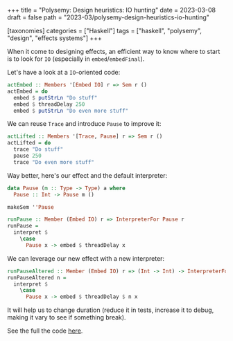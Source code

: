 +++
title = "Polysemy: Design heuristics: IO hunting"
date = 2023-03-08
draft = false
path = "2023-03/polysemy-design-heuristics-io-hunting"

[taxonomies]
categories = ["Haskell"]
tags = ["haskell", "polysemy", "design", "effects systems"]
+++

When it come to designing effects, an efficient way to know where to start is to look for `IO` (especially in `embed`/`embedFinal`).

Let's have a look at a `IO`-oriented code:

```haskell
actEmbed :: Members '[Embed IO] r => Sem r ()
actEmbed = do
  embed $ putStrLn "Do stuff"
  embed $ threadDelay 250
  embed $ putStrLn "Do even more stuff"
```

We can reuse `Trace` and introduce `Pause` to improve it:

```haskell
actLifted :: Members '[Trace, Pause] r => Sem r ()
actLifted = do
  trace "Do stuff"
  pause 250
  trace "Do even more stuff"
```

Way better, here's our effect and the default interpreter:

```haskell
data Pause (m :: Type -> Type) a where
  Pause :: Int -> Pause m ()

makeSem ''Pause

runPause :: Member (Embed IO) r => InterpreterFor Pause r
runPause =
  interpret $
    \case
      Pause x -> embed $ threadDelay x
```

We can leverage our new effect with a new interpreter:

```haskell
runPauseAltered :: Member (Embed IO) r => (Int -> Int) -> InterpreterFor Pause r
runPauseAltered n =
  interpret $
    \case
      Pause x -> embed $ threadDelay $ n x
```

It will help us to change duration (reduce it in tests, increase it to debug, making it vary to see if something break).

See the full the code [here](https://github.com/blackheaven/blackheaven.github.io/blob/master/content/code/polysemy/src/DesignHeuristicsIO.hs).


